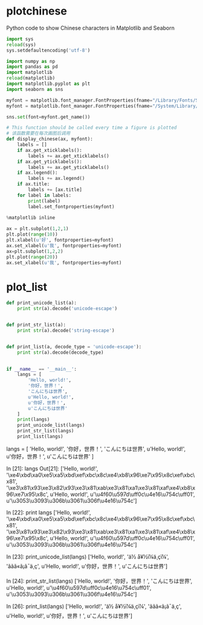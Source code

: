 # plotchinese
Python code to show Chinese characters in Matplotlib and Seaborn

```python
import sys
reload(sys)
sys.setdefaultencoding('utf-8')

import numpy as np
import pandas as pd
import matplotlib
reload(matplotlib)
import matplotlib.pyplot as plt
import seaborn as sns

myfont = matplotlib.font_manager.FontProperties(fname="/Library/Fonts/Songti.ttc")
myfont = matplotlib.font_manager.FontProperties(fname="/System/Library/Fonts/PingFang.ttc")

sns.set(font=myfont.get_name())

# This function should be called every time a figure is plotted
# 该函数需要在每次画图后调用
def display_chinese(ax, myfont):
    labels = []
    if ax.get_xticklabels():
        labels += ax.get_xticklabels()
    if ax.get_yticklabels():
        labels += ax.get_yticklabels()
    if ax.legend():
        labels += ax.legend()
    if ax.title:
        labels += [ax.title]
    for label in labels: 
        print(label)
        label.set_fontproperties(myfont) 
        
%matplotlib inline

ax = plt.subplot(1,2,1)
plt.plot(range(10))
plt.xlabel(u'好', fontproperties=myfont)
ax.set_xlabel(u'我', fontproperties=myfont)
ax=plt.subplot(1,2,2)
plt.plot(range(20))
ax.set_xlabel(u'我', fontproperties=myfont)

```

# plot_list
```python
def print_unicode_list(a):
    print str(a).decode('unicode-escape')


def print_str_list(a):
    print str(a).decode('string-escape')


def print_list(a, decode_type = 'unicode-escape'):
	print str(a).decode(decode_type)

    
if __name__ == '__main__':
	langs = [
		'Hello, world!',
		'你好，世界！',
		'こんにちは世界',
		u'Hello, world!',
		u'你好，世界！',
		u'こんにちは世界'
	]
	print(langs)
	print_unicode_list(langs)
	print_str_list(langs)
	print_list(langs)
```

langs = [
		'Hello, world!',
		'你好，世界！',
		'こんにちは世界',
		u'Hello, world!',
		u'你好，世界！',
		u'こんにちは世界'
	]

In [21]: langs
Out[21]:
['Hello, world!',
 '\xe4\xbd\xa0\xe5\xa5\xbd\xef\xbc\x8c\xe4\xb8\x96\xe7\x95\x8c\xef\xbc\x81',
 '\xe3\x81\x93\xe3\x82\x93\xe3\x81\xab\xe3\x81\xa1\xe3\x81\xaf\xe4\xb8\x96\xe7\x95\x8c',
 u'Hello, world!',
 u'\u4f60\u597d\uff0c\u4e16\u754c\uff01',
 u'\u3053\u3093\u306b\u3061\u306f\u4e16\u754c']

In [22]: print langs
['Hello, world!', '\xe4\xbd\xa0\xe5\xa5\xbd\xef\xbc\x8c\xe4\xb8\x96\xe7\x95\x8c\xef\xbc\x81', '\xe3\x81\x93\xe3\x82\x93\xe3\x81\xab\xe3\x81\xa1\xe3\x81\xaf\xe4\xb8\x96\xe7\x95\x8c', u'Hello, world!', u'\u4f60\u597d\uff0c\u4e16\u754c\uff01', u'\u3053\u3093\u306b\u3061\u306f\u4e16\u754c']
    
In [23]: print_unicode_list(langs)
['Hello, world!', 'ä½ å¥½ï¼ä¸çï¼', 'ããã«ã¡ã¯ä¸ç', u'Hello, world!', u'你好，世界！', u'こんにちは世界']

In [24]: print_str_list(langs)
['Hello, world!', '你好，世界！', 'こんにちは世界', u'Hello, world!', u'\u4f60\u597d\uff0c\u4e16\u754c\uff01', u'\u3053\u3093\u306b\u3061\u306f\u4e16\u754c']

In [26]: print_list(langs)
['Hello, world!', 'ä½ å¥½ï¼ä¸çï¼', 'ããã«ã¡ã¯ä¸ç', u'Hello, world!', u'你好，世界！', u'こんにちは世界']
